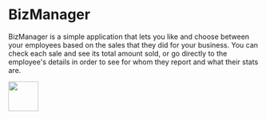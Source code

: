 # BizManager
BizManager is a simple application that lets you like and choose between your employees based on the sales that they did for your business. You can check each sale and see its total amount sold, or go directly to the employee's details in order to see for whom they report and what their stats are. 

<img src="https://u.cubeupload.com/olsonperrensen2/user.jpg" height="60" width="60" >
